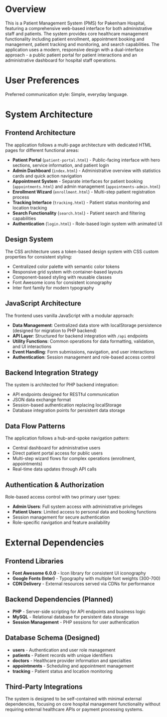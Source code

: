 # Overview

This is a Patient Management System (PMS) for Pakenham Hospital, featuring a comprehensive web-based interface for both administrative staff and patients. The system provides core healthcare management functionality including patient enrollment, appointment booking and management, patient tracking and monitoring, and search capabilities. The application uses a modern, responsive design with a dual-interface approach - a public patient portal for patient interactions and an administrative dashboard for hospital staff operations.

# User Preferences

Preferred communication style: Simple, everyday language.

# System Architecture

## Frontend Architecture
The application follows a multi-page architecture with dedicated HTML pages for different functional areas:
- **Patient Portal** (`patient-portal.html`) - Public-facing interface with hero sections, service information, and patient login
- **Admin Dashboard** (`index.html`) - Administrative overview with statistics cards and quick action navigation
- **Appointment System** - Separate interfaces for patient booking (`appointments.html`) and admin management (`appointments-admin.html`)
- **Enrollment Wizard** (`enrollment.html`) - Multi-step patient registration process
- **Tracking Interface** (`tracking.html`) - Patient status monitoring and location tracking
- **Search Functionality** (`search.html`) - Patient search and filtering capabilities
- **Authentication** (`login.html`) - Role-based login system with animated UI

## Design System
The CSS architecture uses a token-based design system with CSS custom properties for consistent styling:
- Centralized color palette with semantic color tokens
- Responsive grid system with container-based layouts
- Component-based styling with reusable classes
- Font Awesome icons for consistent iconography
- Inter font family for modern typography

## JavaScript Architecture
The frontend uses vanilla JavaScript with a modular approach:
- **Data Management**: Centralized data store with localStorage persistence (designed for migration to PHP backend)
- **API Layer**: Structured for backend integration with `/api` endpoints
- **Utility Functions**: Common operations for data formatting, validation, and UI interactions
- **Event Handling**: Form submissions, navigation, and user interactions
- **Authentication**: Session management and role-based access control

## Backend Integration Strategy
The system is architected for PHP backend integration:
- API endpoints designed for RESTful communication
- JSON data exchange format
- Session-based authentication replacing localStorage
- Database integration points for persistent data storage

## Data Flow Patterns
The application follows a hub-and-spoke navigation pattern:
- Central dashboard for administrative users
- Direct patient portal access for public users
- Multi-step wizard flows for complex operations (enrollment, appointments)
- Real-time data updates through API calls

## Authentication & Authorization
Role-based access control with two primary user types:
- **Admin Users**: Full system access with administrative privileges
- **Patient Users**: Limited access to personal data and booking functions
- Session management for secure authentication
- Role-specific navigation and feature availability

# External Dependencies

## Frontend Libraries
- **Font Awesome 6.0.0** - Icon library for consistent UI iconography
- **Google Fonts (Inter)** - Typography with multiple font weights (300-700)
- **CDN Delivery** - External resources served via CDNs for performance

## Backend Dependencies (Planned)
- **PHP** - Server-side scripting for API endpoints and business logic
- **MySQL** - Relational database for persistent data storage
- **Session Management** - PHP sessions for user authentication

## Database Schema (Designed)
- **users** - Authentication and user role management
- **patients** - Patient records with unique identifiers
- **doctors** - Healthcare provider information and specialties
- **appointments** - Scheduling and appointment management
- **tracking** - Patient status and location monitoring

## Third-Party Integrations
The system is designed to be self-contained with minimal external dependencies, focusing on core hospital management functionality without requiring external healthcare APIs or payment processing systems.